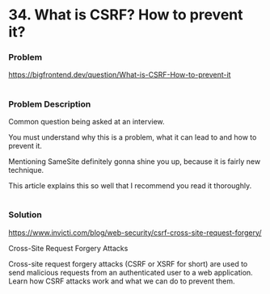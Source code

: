 # 34. What is CSRF? How to prevent it?

### Problem

https://bigfrontend.dev/question/What-is-CSRF-How-to-prevent-it

#

### Problem Description

Common question being asked at an interview.

You must understand why this is a problem, what it can lead to and how to prevent it.

Mentioning SameSite definitely gonna shine you up, because it is fairly new technique.

This article explains this so well that I recommend you read it thoroughly.

#

### Solution

https://www.invicti.com/blog/web-security/csrf-cross-site-request-forgery/

Cross-Site Request Forgery Attacks

Cross-site request forgery attacks (CSRF or XSRF for short) are used to send malicious requests from an authenticated user to a web application. Learn how CSRF attacks work and what we can do to prevent them.
